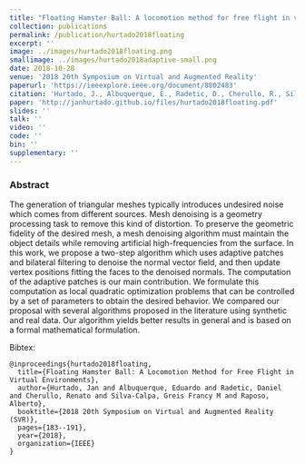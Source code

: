 ```yaml
---
title: "Floating Hamster Ball: A locomotion method for free flight in virtual environments"
collection: publications
permalink: /publication/hurtado2018floating
excerpt: ''
image: ../images/hurtado2018floating.png
smallimage: ../images/hurtado2018adaptive-small.png
date: 2018-10-28
venue: '2018 20th Symposium on Virtual and Augmented Reality'
paperurl: 'https://ieeexplore.ieee.org/document/8802483'
citation: 'Hurtado, J., Albuquerque, E., Radetic, D., Cherullo, R., Silva-Calpa, G. F. M., & Raposo, A. (2018, October). Floating Hamster Ball: A Locomotion Method for Free Flight in Virtual Environments. In 2018 20th Symposium on Virtual and Augmented Reality (SVR) (pp. 183-191). IEEE.'
paper: 'http://janhurtado.github.io/files/hurtado2018floating.pdf'
slides: ''
talk: ''
video: ''
code: ''
bin: ''
supplementary: ''
---
```



### Abstract

The generation of triangular meshes typically introduces undesired noise which comes from different sources. Mesh denoising is a geometry processing task to remove this kind of distortion. To preserve the geometric fidelity of the desired mesh, a mesh denoising algorithm must maintain the object details while removing artificial high-frequencies from the surface. In this work, we propose a two-step algorithm which uses adaptive patches and bilateral filtering to denoise the normal vector field, and then update vertex positions fitting the faces to the denoised normals. The computation of the adaptive patches is our main contribution. We formulate this computation as local quadratic optimization problems that can be controlled by a set of parameters to obtain the desired behavior. We compared our proposal with several algorithms proposed in the literature using synthetic and real data. Our algorithm yields better results in general and is based on a formal mathematical formulation.

Bibtex: 

```
@inproceedings{hurtado2018floating,
  title={Floating Hamster Ball: A Locomotion Method for Free Flight in Virtual Environments},
  author={Hurtado, Jan and Albuquerque, Eduardo and Radetic, Daniel and Cherullo, Renato and Silva-Calpa, Greis Francy M and Raposo, Alberto},
  booktitle={2018 20th Symposium on Virtual and Augmented Reality (SVR)},
  pages={183--191},
  year={2018},
  organization={IEEE}
}
```

